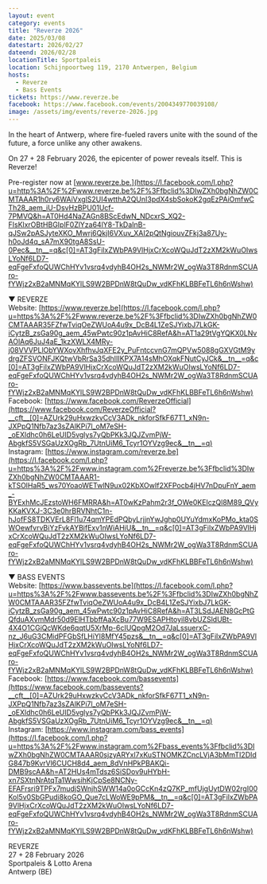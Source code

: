 ```yaml
---
layout: event
category: events
title: "Reverze 2026"
date: 2025/03/08
datestart: 2026/02/27
dateend: 2026/02/28
locationTitle: Sportpaleis
location: Schijnpoortweg 119, 2170 Antwerpen, Belgium
hosts:
  - Reverze
  - Bass Events
tickets: https://www.reverze.be
facebook: https://www.facebook.com/events/2004349770039108/
image: /assets/img/events/reverze-2026.jpg
---
```


In the heart of Antwerp, where fire-fueled ravers unite with the sound of the future, a force unlike any other awakens.

On 27 + 28 February 2026, the epicenter of power reveals itself. This is Reverze!

Pre-register now at [www.reverze.be.](https://l.facebook.com/l.php?u=http%3A%2F%2Fwww.reverze.be%2F%3Ffbclid%3DIwZXh0bgNhZW0CMTAAAR1h0rv6WAiVxglS2UI4wtthA2QUnI3pdX4sbSokoK2gqEzPAiOmfwCTh28_aem_iU-DsvHzBPU01Ucf-7PMVQ&h=AT0Hd4NaZAGn8BScEdwN_NDcxrS_XQ2-FIsKlxrOBtHBGIplF0ZlYza64lY8-TkDaInB-qJSw2pASJyteXKO_Mwrj6QkjI6VXuv_XAI2pQtNgiouvZFkj3a87Uy-h0oJd4q_sA7mX90tgA8SsU-0Pec&__tn__=q&c[0]=AT3gFilxZWbPA9VlHjxCrXcoWQuJdT2zXM2kWuOIwsLYoNf6LD7-eqFgeFxfoQUWChHYv1vsrq4vdyhB4OH2s_NWMr2W_ogWa3T8RdnmSCUAro-fYWjz2xB2aMNMqKYlLS9W2BPDnW8tQuDw_vdKFhKLBBFeTL6h6nWshw)

▼ REVERZE  
Website: [https://www.reverze.be](https://l.facebook.com/l.php?u=https%3A%2F%2Fwww.reverze.be%2F%3Ffbclid%3DIwZXh0bgNhZW0CMTAAAR35FZfwTviqOeZWUoA4u9x_DcB4L1ZeSJYixbJ7LkGK-iCytzB_zsGa90g_aem_45wPwtc90z1pAvHiC8RefA&h=AT1a29tVgYQKX0LNvAOlAq6JuJ4aE_1kzXWLX4MRy-j08VVVPLlObYWXovXhfhvJqXFE2y_PuFntccvnG7mQPVw5088gGXVGtM9ydrgZFSVONFJKQtwVbRrSa35dhIIIKPX7A14sMhOXqkFNutCyJCk&__tn__=q&c[0]=AT3gFilxZWbPA9VlHjxCrXcoWQuJdT2zXM2kWuOIwsLYoNf6LD7-eqFgeFxfoQUWChHYv1vsrq4vdyhB4OH2s_NWMr2W_ogWa3T8RdnmSCUAro-fYWjz2xB2aMNMqKYlLS9W2BPDnW8tQuDw_vdKFhKLBBFeTL6h6nWshw)  
Facebook: [https://www.facebook.com/ReverzeOfficial](https://www.facebook.com/ReverzeOfficial?__cft__[0]=AZUrk29uHxwzkvCcV3ADk_nkforSfkF67T1_xN9n-JXPpQ1Nfb7az3sZAlKPi7l_oM7eSH-_oEXldhc0h6LeUID5vglys7yQbPKk3JQJZvmPjW-AbgkfS5VSGaUzXOgRb_7UtnUiM6_Tcyr1OYVzg9ec&__tn__=q)  
Instagram: [https://www.instagram.com/reverze.be](https://l.facebook.com/l.php?u=https%3A%2F%2Fwww.instagram.com%2Freverze.be%3Ffbclid%3DIwZXh0bgNhZW0CMTAAAR1-kTSOlHaR5_ws70YoaoWETwlN9ux02KbXOwIf2XFPocb4jHV7nDpuFnY_aem_-BYExhMcJEzstoWH6FMRRA&h=AT0wKzPahm2r3f_OWe0KEIczQl8M89_QVyKKaKVXJ-3C3e0hrBRVNhtC1n-hJofFS8TDKVErL8Fl1u74qmYPEdPQbyLrjjnYwJghp0UYuYdmxKoPMo_kta0SWOewfvrvBiYzFvkAYBifExv1nWiAHiU&__tn__=q&c[0]=AT3gFilxZWbPA9VlHjxCrXcoWQuJdT2zXM2kWuOIwsLYoNf6LD7-eqFgeFxfoQUWChHYv1vsrq4vdyhB4OH2s_NWMr2W_ogWa3T8RdnmSCUAro-fYWjz2xB2aMNMqKYlLS9W2BPDnW8tQuDw_vdKFhKLBBFeTL6h6nWshw)

▼ BASS EVENTS  
Website: [https://www.bassevents.be](https://l.facebook.com/l.php?u=https%3A%2F%2Fwww.bassevents.be%2F%3Ffbclid%3DIwZXh0bgNhZW0CMTAAAR35FZfwTviqOeZWUoA4u9x_DcB4L1ZeSJYixbJ7LkGK-iCytzB_zsGa90g_aem_45wPwtc90z1pAvHiC8RefA&h=AT3LSdJAEN8GcPtGQfduAXvmMdr50d9ElHTbbffAaXcBu77W9ESAPHtoyil8vbUZSldUBt-4X4O1CGiQcWKde6qqtU5XrMp-6cIUQpgM2Od7JaLssuerxC-nz_J6uG3CMidPFGbSfLHiYl8MfY45pzs&__tn__=q&c[0]=AT3gFilxZWbPA9VlHjxCrXcoWQuJdT2zXM2kWuOIwsLYoNf6LD7-eqFgeFxfoQUWChHYv1vsrq4vdyhB4OH2s_NWMr2W_ogWa3T8RdnmSCUAro-fYWjz2xB2aMNMqKYlLS9W2BPDnW8tQuDw_vdKFhKLBBFeTL6h6nWshw)  
Facebook: [https://www.facebook.com/bassevents](https://www.facebook.com/bassevents?__cft__[0]=AZUrk29uHxwzkvCcV3ADk_nkforSfkF67T1_xN9n-JXPpQ1Nfb7az3sZAlKPi7l_oM7eSH-_oEXldhc0h6LeUID5vglys7yQbPKk3JQJZvmPjW-AbgkfS5VSGaUzXOgRb_7UtnUiM6_Tcyr1OYVzg9ec&__tn__=q)  
Instagram: [https://www.instagram.com/bass_events](https://l.facebook.com/l.php?u=https%3A%2F%2Fwww.instagram.com%2Fbass_events%3Ffbclid%3DIwZXh0bgNhZW0CMTAAAR0sjzyARYxl7xKuSTNOMKZCncLVjA3bMmTI2DIdG847b9KvrVl6CUCH8d4_aem_8dVnHPkPBAKQi-DMB9scAA&h=AT2HUs4mTdsz6SiSDov9uHYbH-xn7SXtnNrAtqTa1WwsihKjCpSe8NCNy-EFAFrsri9TPFx7mudjSWnjhSWW14a0oGCcKn4zQ7KP_mfUjgUytDW02rgI00Kol5v0SbGPudi8koGO_Que7cLWoWE9pPM&__tn__=q&c[0]=AT3gFilxZWbPA9VlHjxCrXcoWQuJdT2zXM2kWuOIwsLYoNf6LD7-eqFgeFxfoQUWChHYv1vsrq4vdyhB4OH2s_NWMr2W_ogWa3T8RdnmSCUAro-fYWjz2xB2aMNMqKYlLS9W2BPDnW8tQuDw_vdKFhKLBBFeTL6h6nWshw)

REVERZE  
27 + 28 February 2026  
Sportpaleis & Lotto Arena  
Antwerp (BE)
